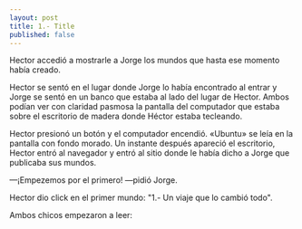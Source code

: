 ```yaml
---
layout: post
title: 1.- Title
published: false
---
```

Hector accedió a mostrarle a Jorge los mundos que hasta ese momento había creado.

Hector se sentó en el lugar donde Jorge lo había encontrado al entrar y Jorge se sentó en un banco que estaba al lado del lugar de Hector. Ambos podían ver con claridad pasmosa la pantalla del computador que estaba sobre el escritorio de madera donde Héctor estaba tecleando.

Hector presionó un botón y el computador encendió. «Ubuntu» se leía en la pantalla con fondo morado. Un instante después apareció el escritorio, Hector entró al navegador y entró al sitio donde le había dicho a Jorge que publicaba sus mundos.

—¡Empezemos por el primero! —pidió Jorge.

Hector dio click en el primer mundo: "1.- Un viaje que lo cambió todo".

Ambos chicos empezaron a leer:
